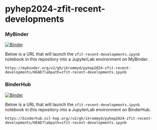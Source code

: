 # pyhep2024-zfit-recent-developments

### MyBinder

[![Binder](https://mybinder.org/badge_logo.svg)](https://mybinder.org/v2/gh/ikrommyd/pyhep2024-zfit-recent-developments/HEAD?labpath=zfit-recent-developments.ipynb)

Below is a URL that will launch the `zfit-recent-developments.ipynb` notebook in this repository into a JupyterLab environment on MyBinder.

```
https://mybinder.org/v2/gh/ikrommyd/pyhep2024-zfit-recent-developments/HEAD?labpath=zfit-recent-developments.ipynb
```

### BinderHub

[![Binder](https://mybinder.org/badge_logo.svg)](https://https://binderhub.ssl-hep.org//v2/gh/ikrommyd/pyhep2024-zfit-recent-developments/HEAD?labpath=zfit-recent-developments.ipynb)

Below is a URL that will launch the `zfit-recent-developments.ipynb` notebook in this repository into a JupyterLab environment on BinderHub.

```
https://binderhub.ssl-hep.org//v2/gh/ikrommyd/pyhep2024-zfit-recent-developments/HEAD?labpath=zfit-recent-developments.ipynb
```
